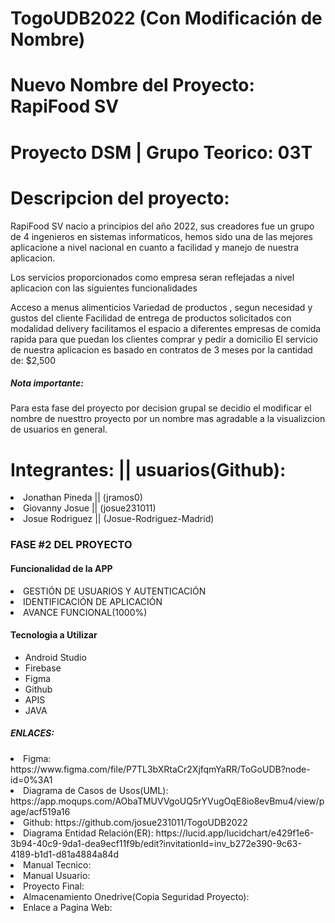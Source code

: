 # TogoUDB2022 (Con Modificación de Nombre)
# Nuevo Nombre del Proyecto: RapiFood SV
# Proyecto DSM | Grupo Teorico: 03T 

# Descripcion del proyecto:

<p>RapiFood SV nacio a principios del año 2022, sus creadores fue un grupo de 4 ingenieros en sistemas informaticos, hemos sido una de las mejores aplicacione a nivel nacional en cuanto a facilidad y manejo de nuestra aplicacion.

Los servicios proporcionados como empresa seran reflejadas a nivel aplicacion con las siguientes funcionalidades

Acceso a menus alimenticios
Variedad de productos , segun necesidad y gustos del cliente
Facilidad de entrega de productos solicitados con modalidad delivery
facilitamos el espacio a diferentes empresas de comida rapida para que puedan los clientes comprar y pedir a domicilio
El servicio de nuestra aplicacion es basado en contratos de 3 meses por la cantidad de: $2,500 </p>

<h5>Nota importante:</h5>
<p>Para esta fase del proyecto por decision grupal se decidio el modificar el nombre de nuesttro proyecto por un nombre mas agradable a la visualizcion de usuarios en general.</p>

<h1>Integrantes:   ||  usuarios(Github): </h1>      
  <li> Jonathan Pineda || (jramos0)</li>
  <li>Giovanny Josue || (josue231011)</li>
  <li>Josue Rodriguez || (Josue-Rodriguez-Madrid)</li>
 
  
  <h3>FASE #2 DEL PROYECTO </h3>
  
  <h4>Funcionalidad de la APP</h4>
  
  <li>GESTIÓN DE USUARIOS Y AUTENTICACIÓN</li>
  <li>IDENTIFICACIÓN DE APLICACIÓN</li>
  <li>AVANCE FUNCIONAL(1000%)</li>
  
  
  <h4>Tecnologia a Utilizar</h4>
 
 - Android Studio
 - Firebase
 - Figma
 - Github
 - APIS
 - JAVA
</hr>

<h5>ENLACES:</h5>
<li> Figma: https://www.figma.com/file/P7TL3bXRtaCr2XjfqmYaRR/ToGoUDB?node-id=0%3A1 </li>
<li> Diagrama de Casos de Usos(UML): https://app.moqups.com/AObaTMUVVgoUQ5rYVugOqE8io8evBmu4/view/page/acf519a16</li>
<li> Github: https://github.com/josue231011/TogoUDB2022 </li>
<li> Diagrama Entidad Relación(ER): https://lucid.app/lucidchart/e429f1e6-3b94-40c9-9da1-dea9ecf11f9b/edit?invitationId=inv_b272e390-9c63-4189-b1d1-d81a4884a84d</li>
<li>Manual Tecnico: </li>
<li>Manual Usuario:  </li>
<li>Proyecto Final:  </li>
<li>Almacenamiento Onedrive(Copia Seguridad Proyecto):  </li>
<li>Enlace a Pagina Web: </li>
